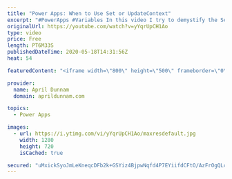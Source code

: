 ```yaml
---
title: "Power Apps: When to Use Set or UpdateContext"
excerpt: "#PowerApps #Variables In this video I try to demystify the Set and UpdateContext functions in Power Apps.  I explain what a variable is, what each function does, how to use them and guidelines on when to use each."
originalUrl: https://youtube.com/watch?v=yYqrUpCH1Ao
type: video
price: Free
length: PT6M33S
publishedDateTime: 2020-05-18T14:31:56Z
heat: 54

featuredContent: "<iframe width=\"800\" height=\"500\" frameborder=\"0\" src=\"https://www.youtube.com/embed/yYqrUpCH1Ao\" allow=\"accelerometer; autoplay; encrypted-media; gyroscope; picture-in-picture\" allowfullscreen></iframe>"

provider:
  name: April Dunnam
  domain: aprildunnam.com

topics:
  - Power Apps

images:
  - url: https://i.ytimg.com/vi/yYqrUpCH1Ao/maxresdefault.jpg
    width: 1280
    height: 720
    isCached: true

secured: "uMxickSyoJmLeKneqcDFb2k+GSYiz4BjpwNqfd4P7EYiifdCFtO/AzFrOgQLc0iY3JtLzNWsCJzaKWrmOSbmRK0vk6WpPTnLTDPMb1ZfVom+MDTDzOp6W+vaMHJu0lrZB6sEXoQEJjUIWnv0f3mowH+H9lztLnn8rzyPLS3pXESgfuzKH1i1vKHgeKH4wadlp+w8+lX5kkSaQ50wkAY/DWnUA6KFVAvgCgAtMsbBjA3qSyhz28LlT7en4LtsE4vUPdc270YnNzmZhtXdQBk6u/RTeP/zrI2PRg6ScYP4iZkjNCXaOZNp5rFUaYx01u/bHPZZNYGWIVzFsu2FyqblhCosmDOilBqC6oQ7zQ7MwuxpEEvxQaKxQhlAvVnto31QHtLDpejSICYe6cU0MIYVdNfTheX6uiZz2Cgcye3JACA=;2iTkdKq/JCPKBSNmaajqRA=="
---
```


